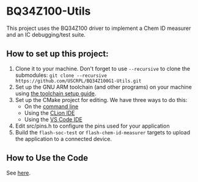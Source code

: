 # BQ34Z100-Utils
This project uses the BQ34Z100 driver to implement a Chem ID measurer and an IC debugging/test suite.

## How to set up this project:

1. Clone it to your machine.  Don't forget to use `--recursive` to clone the submodules: `git clone --recursive https://github.com/USCRPL/BQ34Z100G1-Utils.git`
2. Set up the GNU ARM toolchain (and other programs) on your machine using [the toolchain setup guide](https://github.com/mbed-ce/mbed-os/wiki/Toolchain-Setup-Guide).
3. Set up the CMake project for editing.  We have three ways to do this:
    - On the [command line](https://github.com/mbed-ce/mbed-os/wiki/Project-Setup:-Command-Line)
    - Using the [CLion IDE](https://github.com/mbed-ce/mbed-os/wiki/Project-Setup:-CLion)
    - Using the [VS Code IDE](https://github.com/mbed-ce/mbed-os/wiki/Project-Setup:-VS-Code)
4. Edit src/pins.h to configure the pins used for your application
5. Build the `flash-soc-test` or `flash-chem-id-measurer` targets to upload the application to a connected device.

## How to Use the Code
See [here](https://os.mbed.com/users/MultipleMonomials/code/BQ34Z100G1/wiki/Setup-and-Calibration-Guide).